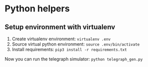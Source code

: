 # Python helpers

## Setup environment with virtualenv

1. Create virtualenv environment: `virtualenv .env`
2. Source virtual python environment: `source .env/bin/activate`
3. Install requirements: `pip3 install -r requirements.txt`

Now you can run the telegraph simulator: `python telegraph_gen.py`

